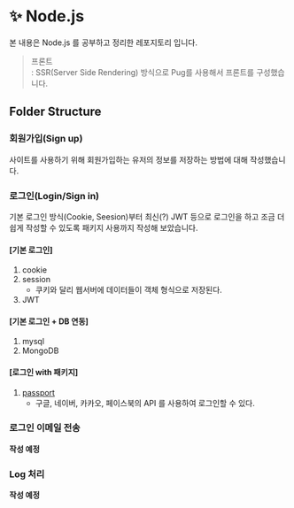 # ✨ Node.js
본 내용은 Node.js 를 공부하고 정리한 레포지토리 입니다.
> 프론트  
  : SSR(Server Side Rendering) 방식으로 Pug를 사용해서 프론트를 구성했습니다.


## Folder Structure

### 회원가입(Sign up)
사이트를 사용하기 위해 회원가입하는 유저의 정보를 저장하는 방법에 대해 작성했습니다.


### 로그인(Login/Sign in)
기본 로그인 방식(Cookie, Seesion)부터 최신(?) JWT 등으로 로그인을 하고 조금 더 쉽게 작성할 수 있도록 패키지 사용까지 작성해 보았습니다.

#### [기본 로그인]
  1. cookie
  2. session
      - 쿠키와 달리 웹서버에 데이터들이 객체 형식으로 저장된다.
  3. JWT

#### [기본 로그인 + DB 연동]
  1. mysql
  2. MongoDB
    
#### [로그인 with 패키지]
  1. [passport](https://www.npmjs.com/package/passport)
      - 구글, 네이버, 카카오, 페이스북의 API 를 사용하여 로그인할 수 있다.
 

### 로그인 이메일 전송
**작성 예정**


### Log 처리
**작성 예정**


